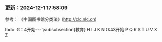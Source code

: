 <!--
 * @Author: Qirong ZHANG
 * @Date: 2022-06-05 15:27:09
 * @Github: https://github.com/ShepherdQR
 * @LastEditors: Qirong ZHANG
 * @LastEditTime: 2024-12-27 00:38:15
 * Copyright (c) 2019 Qirong ZHANG. All rights reserved.
 * SPDX-License-Identifier: LGPL-3.0-or-later.
-->

### 更新：2024-12-1 17:58:09
参考： 《中国图书馆分类法》(http://clc.nlc.cn)

todo:
G：4开始--- \subsubsection{教育}
H
I
J
K
N
O:43开始
P
Q
R
S
T
U
V
X
Z
